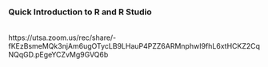 ### Quick Introduction to R and R Studio
<br/>
https://utsa.zoom.us/rec/share/-fKEzBsmeMQk3njAm6ugOTycLB9LHauP4PZZ6ARMnphwI9fhL6xtHCKZ2CqNQqGD.pEgeYCZvMg9GVQ6b